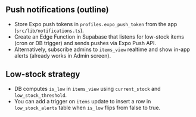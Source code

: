 
## Push notifications (outline)
- Store Expo push tokens in `profiles.expo_push_token` from the app (`src/lib/notifications.ts`).
- Create an Edge Function in Supabase that listens for low-stock items (cron or DB trigger) and sends pushes via Expo Push API.
- Alternatively, subscribe admins to `items_view` realtime and show in-app alerts (already works in Admin screen).

## Low-stock strategy
- DB computes `is_low` in `items_view` using `current_stock` and `low_stock_threshold`.
- You can add a trigger on `items` update to insert a row in `low_stock_alerts` table when `is_low` flips from false to true.
